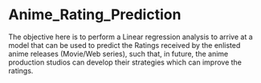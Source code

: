 # Anime_Rating_Prediction
The objective here is to perform a Linear regression analysis to arrive at a model that can be used to predict the Ratings received by the enlisted anime releases (Movie/Web series), such that, in future, the anime production studios can develop their strategies which can improve the ratings.

